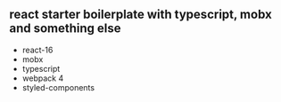 ## react starter boilerplate with typescript, mobx and something else

* react-16
* mobx
* typescript
* webpack 4
* styled-components